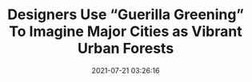 ---
date: 2021-07-21 03:26:16
link:
  source: pocket
  source_url: https://getpocket.com
  text: Designers Use “Guerilla Greening” To Imagine Major Cities as Vibrant Urban
    Forests
  url: https://mymodernmet.com/watg-guerilla-greening/
source: pocket
syndicated:
- type: pocket
  url: https://mymodernmet.com/watg-guerilla-greening/
- type: mastodon
  url: https://mastodon.technology/users/roytang/statuses/106616470410512711
- type: twitter
  url: https://twitter.com/roytang/status/1417688417962393605/
title: Designers Use “Guerilla Greening” To Imagine Major Cities as Vibrant Urban
  Forests
---